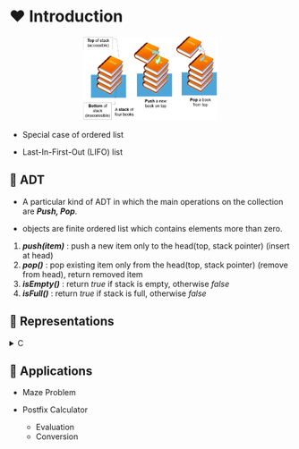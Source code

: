 # ❤️ Introduction

<p align="center">
 <img src = "./img/stack_illustration.png", height="150px", width="240px">
</p>

- Special case of ordered list

- Last-In-First-Out (LIFO) list


## 🧡 ADT

- A particular kind of ADT in which the main operations on the collection are ___Push, Pop___.

- objects are finite ordered list which contains elements more than zero.

1. ___push(item)___ : push a new item only to the head(top, stack pointer) (insert at head)
2. ___pop()___ : pop existing item only from the head(top, stack pointer) (remove from head), return removed item
3. ___isEmpty()___ : return _true_ if stack is empty, otherwise _false_
4. ___isFull()___ : return _true_ if stack is full, otherwise _false_

## 💛 Representations

<!-- C start -->
<details>

<summary>C</summary>

<!-- Array start -->
<details>
<summary>With Array</summary>

<!-- Array end -->
</details>

<!-- LinkedList start -->
<details>
<summary>With LinkedList</summary>

### 0. Stack

```C
typedef struct {
    int key;
    /* other fields */
} element;
```

```C
typedef struct stack *stackPointer;
typedef struct stack {
    element data;
    stackPointer link;
};
stackPointer top;
```

### 1. push(v)

![Push](./img/linkedstackpush.gif)

```C
void push(element item){
    stackPointer temp;
    MALLOC(temp, sizeof(*temp));
    temp->data = item;

    temp->link = top;
    top = temp;
}
```

### 2. pop()

- Needed the variable to save poped data

![Push](./img/linkedstackpop.gif)

```C
element pop(){
    stackPointer temp = top;
    element item;
    
    if(!top)
        return isEmpty();
    
    item = top->data;

    top = temp->link;
    free(temp);
    return item;
}
```

</details> 
<!-- LinkedList end -->

<!-- C end -->
</details>



## 💚 Applications

- Maze Problem

- Postfix Calculator

  - Evaluation
  - Conversion
